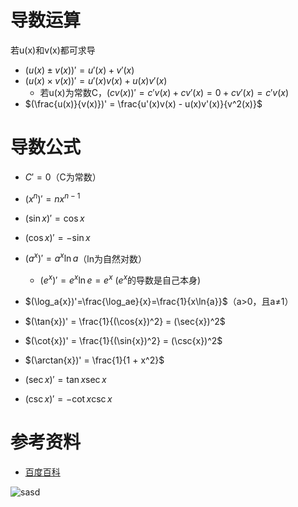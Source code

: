 # 导数运算
若u(x)和v(x)都可求导
- $(u(x) \pm v(x))' = u'(x) + v'(x)$
- $(u(x) \times v(x))' = u'(x)v(x) + u(x)v'(x)$
  - 若u(x)为常数C，$(cv(x))' = c'v(x) + cv'(x) = 0 + cv'(x) = c'v(x$)
- $(\frac{u(x)}{v(x)})' = \frac{u'(x)v(x) - u(x)v'(x)}{v^2(x)}$

# 导数公式
- $C' = 0$（C为常数）
- $(x^n)' = nx^{n-1}$
- $(\sin{x})' = \cos{x}$
- $(\cos{x})' = -\sin{x}$
- $(a^x)'=a^x\ln{a}$（ln为自然对数）
  - $(e^x)' = e^x\ln{e}= e^x$ ($e^x$的导数是自己本身)
- $(\log_a{x})'=\frac{\log_ae}{x}=\frac{1}{x\ln{a}}$（a>0，且a≠1）

- $(\tan{x})' = \frac{1}{(\cos{x})^2} = (\sec{x})^2$
- $(\cot{x})' = \frac{1}{(\sin{x})^2} = (\csc{x})^2$
- $(\arctan{x})' = \frac{1}{1 + x^2}$
- $(\sec{x})' = \tan{x}\sec{x}$
- $(\csc{x})' = -\cot{x}\csc{x}$

# 参考资料
- [百度百科](https://baike.baidu.com/item/%E6%B1%82%E5%AF%BC)

![sasd](https://gss0.baidu.com/7Po3dSag_xI4khGko9WTAnF6hhy/zhidao/wh%3D600%2C800/sign=e5d0423c46fbfbeddc0c3e7948c0db0e/32fa828ba61ea8d34260a7079a0a304e251f5877.jpg)